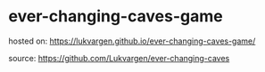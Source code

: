 # ever-changing-caves-game
hosted on: https://lukvargen.github.io/ever-changing-caves-game/

source: https://github.com/Lukvargen/ever-changing-caves
